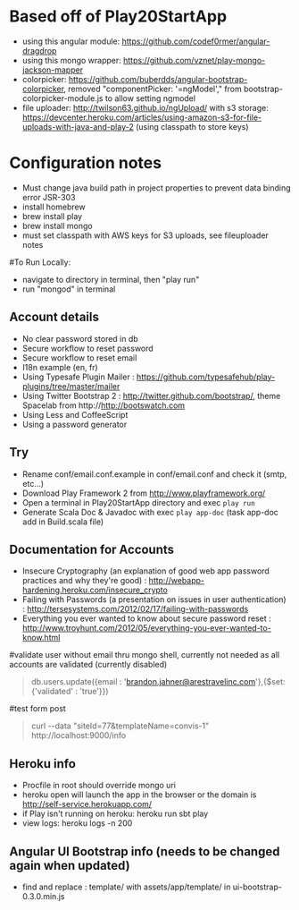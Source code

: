 # Based off of Play20StartApp
* using this angular module: https://github.com/codef0rmer/angular-dragdrop
* using this mongo wrapper: https://github.com/vznet/play-mongo-jackson-mapper
* colorpicker: https://github.com/buberdds/angular-bootstrap-colorpicker, removed "componentPicker: '=ngModel'," from bootstrap-colorpicker-module.js to allow setting ngmodel 
* file uploader: http://twilson63.github.io/ngUpload/ with s3 storage: https://devcenter.heroku.com/articles/using-amazon-s3-for-file-uploads-with-java-and-play-2 (using classpath to store keys)

# Configuration notes
* Must change java build path in project properties to prevent data binding error JSR-303
* install homebrew
* brew install play
* brew install mongo
* must set classpath with AWS keys for S3 uploads, see fileuploader notes

#To Run Locally:
* navigate to directory in terminal, then "play run"
* run "mongod" in terminal

## Account details
* No clear password stored in db
* Secure workflow to reset password
* Secure workflow to reset email
* I18n example (en, fr)
* Using Typesafe Plugin Mailer : https://github.com/typesafehub/play-plugins/tree/master/mailer
* Using Twitter Bootstrap 2 : http://twitter.github.com/bootstrap/, theme Spacelab from http://http://bootswatch.com
* Using Less and CoffeeScript
* Using a password generator 

## Try
* Rename conf/email.conf.example in conf/email.conf and check it (smtp, etc...)
* Download Play Framework 2 from http://www.playframework.org/
* Open a terminal in Play20StartApp directory and exec `play run`
* Generate Scala Doc & Javadoc with exec `play app-doc` (task app-doc add in Build.scala file)

## Documentation for Accounts
* Insecure Cryptography (an explanation of good web app password practices and why they're good) : http://webapp-hardening.heroku.com/insecure_crypto
* Failing with Passwords (a presentation on issues in user authentication) : http://tersesystems.com/2012/02/17/failing-with-passwords
* Everything you ever wanted to know about secure password reset : http://www.troyhunt.com/2012/05/everything-you-ever-wanted-to-know.html
 
#validate user without email thru mongo shell, currently not needed as all accounts are validated (currently disabled)
> db.users.update({email : 'brandon.jahner@arestravelinc.com'},{$set: {'validated' : 'true'}})

#test form post
> curl --data "siteId=77&templateName=convis-1" http://localhost:9000/info

## Heroku info
* Procfile in root should override mongo uri
* heroku open will launch the app in the browser or the domain is http://self-service.herokuapp.com/
* if Play isn't running on heroku: heroku run sbt play
* view logs: heroku logs -n 200

## Angular UI Bootstrap info (needs to be changed again when updated)
* find and replace : template/ with assets/app/template/ in ui-bootstrap-0.3.0.min.js